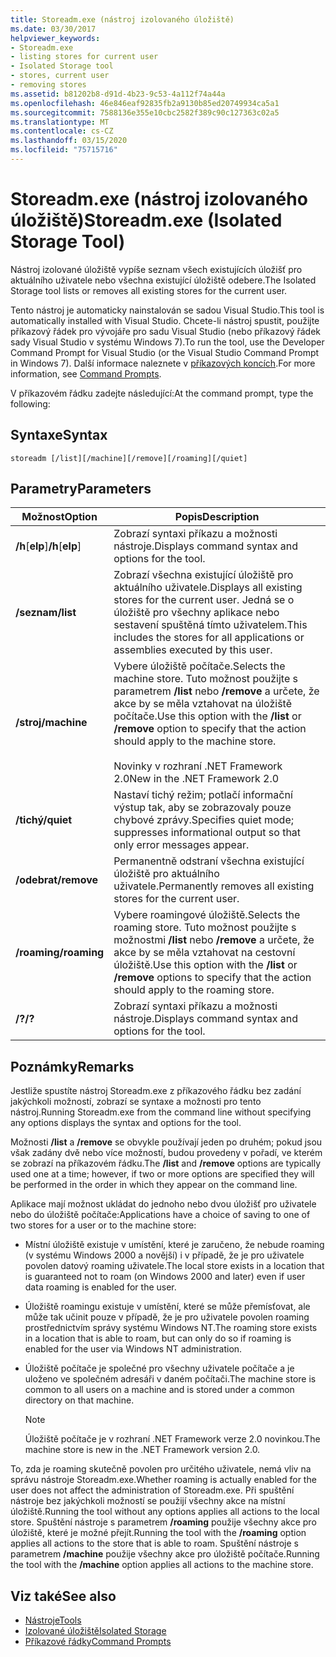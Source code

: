 ```yaml
---
title: Storeadm.exe (nástroj izolovaného úložiště)
ms.date: 03/30/2017
helpviewer_keywords:
- Storeadm.exe
- listing stores for current user
- Isolated Storage tool
- stores, current user
- removing stores
ms.assetid: b81202b8-d91d-4b23-9c53-4a112f74a44a
ms.openlocfilehash: 46e846eaf92835fb2a9130b85ed20749934ca5a1
ms.sourcegitcommit: 7588136e355e10cbc2582f389c90c127363c02a5
ms.translationtype: MT
ms.contentlocale: cs-CZ
ms.lasthandoff: 03/15/2020
ms.locfileid: "75715716"
---
```

# <a name="storeadmexe-isolated-storage-tool"></a><span data-ttu-id="c1f70-102">Storeadm.exe (nástroj izolovaného úložiště)</span><span class="sxs-lookup"><span data-stu-id="c1f70-102">Storeadm.exe (Isolated Storage Tool)</span></span>
<span data-ttu-id="c1f70-103">Nástroj izolované úložiště vypíše seznam všech existujících úložišť pro aktuálního uživatele nebo všechna existující úložiště odebere.</span><span class="sxs-lookup"><span data-stu-id="c1f70-103">The Isolated Storage tool lists or removes all existing stores for the current user.</span></span>  
  
 <span data-ttu-id="c1f70-104">Tento nástroj je automaticky nainstalován se sadou Visual Studio.</span><span class="sxs-lookup"><span data-stu-id="c1f70-104">This tool is automatically installed with Visual Studio.</span></span> <span data-ttu-id="c1f70-105">Chcete-li nástroj spustit, použijte příkazový řádek pro vývojáře pro sadu Visual Studio (nebo příkazový řádek sady Visual Studio v systému Windows 7).</span><span class="sxs-lookup"><span data-stu-id="c1f70-105">To run the tool, use the Developer Command Prompt for Visual Studio (or the Visual Studio Command Prompt in Windows 7).</span></span> <span data-ttu-id="c1f70-106">Další informace naleznete v [příkazových koncích](developer-command-prompt-for-vs.md).</span><span class="sxs-lookup"><span data-stu-id="c1f70-106">For more information, see [Command Prompts](developer-command-prompt-for-vs.md).</span></span>  
  
 <span data-ttu-id="c1f70-107">V příkazovém řádku zadejte následující:</span><span class="sxs-lookup"><span data-stu-id="c1f70-107">At the command prompt, type the following:</span></span>  
  
## <a name="syntax"></a><span data-ttu-id="c1f70-108">Syntaxe</span><span class="sxs-lookup"><span data-stu-id="c1f70-108">Syntax</span></span>  
  
```console  
storeadm [/list][/machine][/remove][/roaming][/quiet]  
```  
  
## <a name="parameters"></a><span data-ttu-id="c1f70-109">Parametry</span><span class="sxs-lookup"><span data-stu-id="c1f70-109">Parameters</span></span>  
  
|<span data-ttu-id="c1f70-110">Možnost</span><span class="sxs-lookup"><span data-stu-id="c1f70-110">Option</span></span>|<span data-ttu-id="c1f70-111">Popis</span><span class="sxs-lookup"><span data-stu-id="c1f70-111">Description</span></span>|  
|------------|-----------------|  
|<span data-ttu-id="c1f70-112">**/h**[**elp**]</span><span class="sxs-lookup"><span data-stu-id="c1f70-112">**/h**[**elp**]</span></span>|<span data-ttu-id="c1f70-113">Zobrazí syntaxi příkazu a možnosti nástroje.</span><span class="sxs-lookup"><span data-stu-id="c1f70-113">Displays command syntax and options for the tool.</span></span>|  
|<span data-ttu-id="c1f70-114">**/seznam**</span><span class="sxs-lookup"><span data-stu-id="c1f70-114">**/list**</span></span>|<span data-ttu-id="c1f70-115">Zobrazí všechna existující úložiště pro aktuálního uživatele.</span><span class="sxs-lookup"><span data-stu-id="c1f70-115">Displays all existing stores for the current user.</span></span> <span data-ttu-id="c1f70-116">Jedná se o úložiště pro všechny aplikace nebo sestavení spuštěná tímto uživatelem.</span><span class="sxs-lookup"><span data-stu-id="c1f70-116">This includes the stores for all applications or assemblies executed by this user.</span></span>|  
|<span data-ttu-id="c1f70-117">**/stroj**</span><span class="sxs-lookup"><span data-stu-id="c1f70-117">**/machine**</span></span>|<span data-ttu-id="c1f70-118">Vybere úložiště počítače.</span><span class="sxs-lookup"><span data-stu-id="c1f70-118">Selects the machine store.</span></span> <span data-ttu-id="c1f70-119">Tuto možnost použijte s parametrem **/list** nebo **/remove** a určete, že akce by se měla vztahovat na úložiště počítače.</span><span class="sxs-lookup"><span data-stu-id="c1f70-119">Use this option with the **/list** or **/remove** option to specify that the action should apply to the machine store.</span></span><br /><br /> <span data-ttu-id="c1f70-120">Novinky v rozhraní .NET Framework 2.0</span><span class="sxs-lookup"><span data-stu-id="c1f70-120">New in the .NET Framework 2.0</span></span>|  
|<span data-ttu-id="c1f70-121">**/tichý**</span><span class="sxs-lookup"><span data-stu-id="c1f70-121">**/quiet**</span></span>|<span data-ttu-id="c1f70-122">Nastaví tichý režim; potlačí informační výstup tak, aby se zobrazovaly pouze chybové zprávy.</span><span class="sxs-lookup"><span data-stu-id="c1f70-122">Specifies quiet mode; suppresses informational output so that only error messages appear.</span></span>|  
|<span data-ttu-id="c1f70-123">**/odebrat**</span><span class="sxs-lookup"><span data-stu-id="c1f70-123">**/remove**</span></span>|<span data-ttu-id="c1f70-124">Permanentně odstraní všechna existující úložiště pro aktuálního uživatele.</span><span class="sxs-lookup"><span data-stu-id="c1f70-124">Permanently removes all existing stores for the current user.</span></span>|  
|<span data-ttu-id="c1f70-125">**/roaming**</span><span class="sxs-lookup"><span data-stu-id="c1f70-125">**/roaming**</span></span>|<span data-ttu-id="c1f70-126">Vybere roamingové úložiště.</span><span class="sxs-lookup"><span data-stu-id="c1f70-126">Selects the roaming store.</span></span> <span data-ttu-id="c1f70-127">Tuto možnost použijte s možnostmi **/list** nebo **/remove** a určete, že akce by se měla vztahovat na cestovní úložiště.</span><span class="sxs-lookup"><span data-stu-id="c1f70-127">Use this option with the **/list** or **/remove** options to specify that the action should apply to the roaming store.</span></span>|  
|<span data-ttu-id="c1f70-128">**/?**</span><span class="sxs-lookup"><span data-stu-id="c1f70-128">**/?**</span></span>|<span data-ttu-id="c1f70-129">Zobrazí syntaxi příkazu a možnosti nástroje.</span><span class="sxs-lookup"><span data-stu-id="c1f70-129">Displays command syntax and options for the tool.</span></span>|  
  
## <a name="remarks"></a><span data-ttu-id="c1f70-130">Poznámky</span><span class="sxs-lookup"><span data-stu-id="c1f70-130">Remarks</span></span>  
 <span data-ttu-id="c1f70-131">Jestliže spustíte nástroj Storeadm.exe z příkazového řádku bez zadání jakýchkoli možností, zobrazí se syntaxe a možnosti pro tento nástroj.</span><span class="sxs-lookup"><span data-stu-id="c1f70-131">Running Storeadm.exe from the command line without specifying any options displays the syntax and options for the tool.</span></span>  
  
 <span data-ttu-id="c1f70-132">Možnosti **/list** a **/remove** se obvykle používají jeden po druhém; pokud jsou však zadány dvě nebo více možností, budou provedeny v pořadí, ve kterém se zobrazí na příkazovém řádku.</span><span class="sxs-lookup"><span data-stu-id="c1f70-132">The **/list** and **/remove** options are typically used one at a time; however, if two or more options are specified they will be performed in the order in which they appear on the command line.</span></span>  
  
 <span data-ttu-id="c1f70-133">Aplikace mají možnost ukládat do jednoho nebo dvou úložišť pro uživatele nebo do úložiště počítače:</span><span class="sxs-lookup"><span data-stu-id="c1f70-133">Applications have a choice of saving to one of two stores for a user or to the machine store:</span></span>  
  
- <span data-ttu-id="c1f70-134">Místní úložiště existuje v umístění, které je zaručeno, že nebude roaming (v systému Windows 2000 a novější) i v případě, že je pro uživatele povolen datový roaming uživatele.</span><span class="sxs-lookup"><span data-stu-id="c1f70-134">The local store exists in a location that is guaranteed not to roam (on Windows 2000 and later) even if user data roaming is enabled for the user.</span></span>  
  
- <span data-ttu-id="c1f70-135">Úložiště roamingu existuje v umístění, které se může přemísťovat, ale může tak učinit pouze v případě, že je pro uživatele povolen roaming prostřednictvím správy systému Windows NT.</span><span class="sxs-lookup"><span data-stu-id="c1f70-135">The roaming store exists in a location that is able to roam, but can only do so if roaming is enabled for the user via Windows NT administration.</span></span>  
  
- <span data-ttu-id="c1f70-136">Úložiště počítače je společné pro všechny uživatele počítače a je uloženo ve společném adresáři v daném počítači.</span><span class="sxs-lookup"><span data-stu-id="c1f70-136">The machine store is common to all users on a machine and is stored under a common directory on that machine.</span></span>  
  
    > [!NOTE]
    > <span data-ttu-id="c1f70-137">Úložiště počítače je v rozhraní .NET Framework verze 2.0 novinkou.</span><span class="sxs-lookup"><span data-stu-id="c1f70-137">The machine store is new in the .NET Framework version 2.0.</span></span>  
  
 <span data-ttu-id="c1f70-138">To, zda je roaming skutečně povolen pro určitého uživatele, nemá vliv na správu nástroje Storeadm.exe.</span><span class="sxs-lookup"><span data-stu-id="c1f70-138">Whether roaming is actually enabled for the user does not affect the administration of Storeadm.exe.</span></span> <span data-ttu-id="c1f70-139">Při spuštění nástroje bez jakýchkoli možností se použijí všechny akce na místní úložiště.</span><span class="sxs-lookup"><span data-stu-id="c1f70-139">Running the tool without any options applies all actions to the local store.</span></span> <span data-ttu-id="c1f70-140">Spuštění nástroje s parametrem **/roaming** použije všechny akce pro úložiště, které je možné přejít.</span><span class="sxs-lookup"><span data-stu-id="c1f70-140">Running the tool with the **/roaming** option applies all actions to the store that is able to roam.</span></span> <span data-ttu-id="c1f70-141">Spuštění nástroje s parametrem **/machine** použije všechny akce pro úložiště počítače.</span><span class="sxs-lookup"><span data-stu-id="c1f70-141">Running the tool with the **/machine** option applies all actions to the machine store.</span></span>  
  
## <a name="see-also"></a><span data-ttu-id="c1f70-142">Viz také</span><span class="sxs-lookup"><span data-stu-id="c1f70-142">See also</span></span>

- [<span data-ttu-id="c1f70-143">Nástroje</span><span class="sxs-lookup"><span data-stu-id="c1f70-143">Tools</span></span>](index.md)
- [<span data-ttu-id="c1f70-144">Izolované úložiště</span><span class="sxs-lookup"><span data-stu-id="c1f70-144">Isolated Storage</span></span>](../../standard/io/isolated-storage.md)
- [<span data-ttu-id="c1f70-145">Příkazové řádky</span><span class="sxs-lookup"><span data-stu-id="c1f70-145">Command Prompts</span></span>](developer-command-prompt-for-vs.md)
